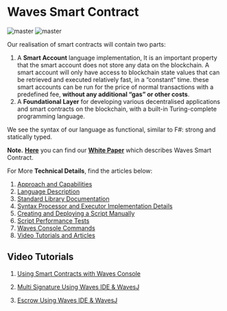 # Waves Smart Contract

![master](https://img.shields.io/badge/TESTNET-available-4bc51d.svg) ![master](https://img.shields.io/badge/node->%3D0.12.0-4bc51d.svg)

Our realisation of smart contracts will contain two parts:

1. A **Smart Account** language implementation, It is an important property that the smart account does not store any data on the blockchain. A smart account will only have access to blockchain state values that can be retrieved and executed relatively fast, in a “constant” time. these smart accounts can be run for the price of normal transactions with a predefined fee, **without any additional “gas” or other costs**.
2. A **Foundational Layer** for developing various decentralised applications and smart contracts on the blockchain, with a built-in Turing-complete programming language.

We see the syntax of our language as functional, similar to F\#: strong and statically typed.

**Note.** [**Here**](https://wavesplatform.com/files/docs/white_paper_waves_smart_contracts.pdf?cache=b) you can find our [**White Paper**](https://wavesplatform.com/files/docs/white_paper_waves_smart_contracts.pdf?cache=b) which describes Waves Smart Contract.

For More **Technical Details**, find the articles below:

1. [Approach and Capabilities](/technical-details/waves-contracts-language-description/approach-and-capabilities.md)
2. [Language Description](/technical-details/ride-language/language-description.md)
3. [Standard Library Documentation](/technical-details/waves-contracts-language-description/standard-library.md)
4. [Syntax Processor and Executor Implementation Details](/technical-details/waves-contracts-language-description/implementation-details.md)
5. [Creating and Deploying a Script Manually](/technical-details/waves-contracts-language-description/creating-and-deploying-a-script-manually.md)
6. [Script Performance Tests](//technical-details/waves-contracts-language-description/script-performance-tests.md)
7. [Waves Console Commands](/technical-details/waves-contracts-language-description/waves-console-commands.md)
8. [Video Tutorials and Articles](/technical-details/video-tutorials-and-articles.md)

## Video Tutorials

1. [Using Smart Contracts with Waves Console](https://www.youtube.com/watch?v=sOZuE9Ebfko&t=557s)

2. [Multi Signature Using Waves IDE & WavesJ](https://www.youtube.com/watch?v=o2msjSo0y0o&t=32s)

3. [Escrow Using Waves IDE & WavesJ](https://www.youtube.com/watch?v=31dwYcgb65M&t=381s)




